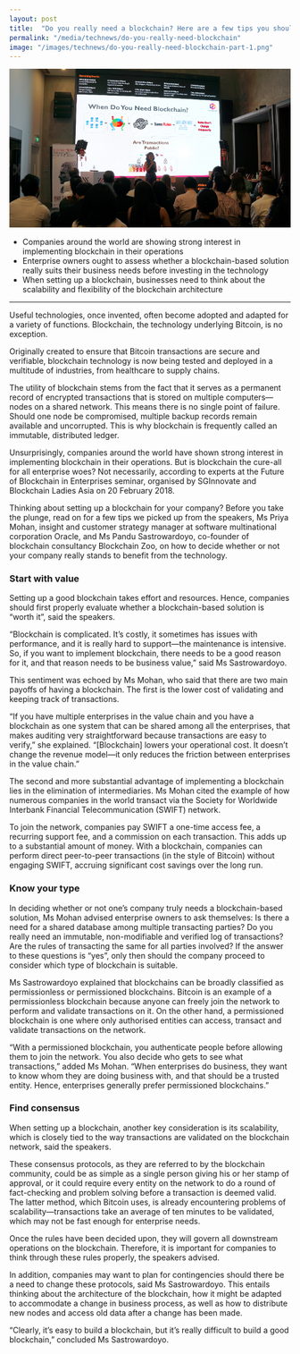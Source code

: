 ```yaml
---
layout: post
title:  "Do you really need a blockchain? Here are a few tips you should think about first"
permalink: "/media/technews/do-you-really-need-blockchain"
image: "/images/technews/do-you-really-need-blockchain-part-1.png"
---
```


![do you really need a blockchain? here are a few tips you should think about first](/images/technews/do-you-really-need-blockchain-part-1.png)

* Companies around the world are showing strong interest in implementing blockchain in their operations
* Enterprise owners ought to assess whether a blockchain-based solution really suits their business needs before investing in the technology
* When setting up a blockchain, businesses need to think about the scalability and flexibility of the blockchain architecture
 
---

Useful technologies, once invented, often become adopted and adapted for a variety of functions. Blockchain, the technology underlying Bitcoin, is no exception.

Originally created to ensure that Bitcoin transactions are secure and verifiable, blockchain technology is now being tested and deployed in a multitude of industries, from healthcare to supply chains.

The utility of blockchain stems from the fact that it serves as a permanent record of encrypted transactions that is stored on multiple computers—nodes on a shared network. This means there is no single point of failure. Should one node be compromised, multiple backup records remain available and uncorrupted. This is why blockchain is frequently called an immutable, distributed ledger.

Unsurprisingly, companies around the world have shown strong interest in implementing blockchain in their operations. But is blockchain the cure-all for all enterprise woes? Not necessarily, according to experts at the Future of Blockchain in Enterprises seminar, organised by SGInnovate and Blockchain Ladies Asia on 20 February 2018.

Thinking about setting up a blockchain for your company? Before you take the plunge, read on for a few tips we picked up from the speakers, Ms Priya Mohan, insight and customer strategy manager at software multinational corporation Oracle, and Ms Pandu Sastrowardoyo, co-founder of blockchain consultancy Blockchain Zoo, on how to decide whether or not your company really stands to benefit from the technology.

### **Start with value**
Setting up a good blockchain takes effort and resources. Hence, companies should first properly evaluate whether a blockchain-based solution is “worth it”, said the speakers.

“Blockchain is complicated. It’s costly, it sometimes has issues with performance, and it is really hard to support—the maintenance is intensive. So, if you want to implement blockchain, there needs to be a good reason for it, and that reason needs to be business value,” said Ms Sastrowardoyo.

This sentiment was echoed by Ms Mohan, who said that there are two main payoffs of having a blockchain. The first is the lower cost of validating and keeping track of transactions.

“If you have multiple enterprises in the value chain and you have a blockchain as one system that can be shared among all the enterprises, that makes auditing very straightforward because transactions are easy to verify,” she explained. “[Blockchain] lowers your operational cost. It doesn’t change the revenue model—it only reduces the friction between enterprises in the value chain.”

The second and more substantial advantage of implementing a blockchain lies in the elimination of intermediaries. Ms Mohan cited the example of how numerous companies in the world transact via the Society for Worldwide Interbank Financial Telecommunication (SWIFT) network.

To join the network, companies pay SWIFT a one-time access fee, a recurring support fee, and a commission on each transaction. This adds up to a substantial amount of money. With a blockchain, companies can perform direct peer-to-peer transactions (in the style of Bitcoin) without engaging SWIFT, accruing significant cost savings over the long run.

### **Know your type**
In deciding whether or not one’s company truly needs a blockchain-based solution, Ms Mohan advised enterprise owners to ask themselves: Is there a need for a shared database among multiple transacting parties? Do you really need an immutable, non-modifiable and verified log of transactions? Are the rules of transacting the same for all parties involved? If the answer to these questions is “yes”, only then should the company proceed to consider which type of blockchain is suitable.

Ms Sastrowardoyo explained that blockchains can be broadly classified as permissionless or permissioned blockchains. Bitcoin is an example of a permissionless blockchain because anyone can freely join the network to perform and validate transactions on it. On the other hand, a permissioned blockchain is one where only authorised entities can access, transact and validate transactions on the network.

“With a permissioned blockchain, you authenticate people before allowing them to join the network. You also decide who gets to see what transactions,” added Ms Mohan. “When enterprises do business, they want to know whom they are doing business with, and that should be a trusted entity. Hence, enterprises generally prefer permissioned blockchains.”

### **Find consensus**
When setting up a blockchain, another key consideration is its scalability, which is closely tied to the way transactions are validated on the blockchain network, said the speakers.

These consensus protocols, as they are referred to by the blockchain community, could be as simple as a single person giving his or her stamp of approval, or it could require every entity on the network to do a round of fact-checking and problem solving before a transaction is deemed valid. The latter method, which Bitcoin uses, is already encountering problems of scalability—transactions take an average of ten minutes to be validated, which may not be fast enough for enterprise needs.

Once the rules have been decided upon, they will govern all downstream operations on the blockchain. Therefore, it is important for companies to think through these rules properly, the speakers advised.

In addition, companies may want to plan for contingencies should there be a need to change these protocols, said Ms Sastrowardoyo. This entails thinking about the architecture of the blockchain, how it might be adapted to accommodate a change in business process, as well as how to distribute new nodes and access old data after a change has been made.

“Clearly, it’s easy to build a blockchain, but it’s really difficult to build a good blockchain,” concluded Ms Sastrowardoyo.
